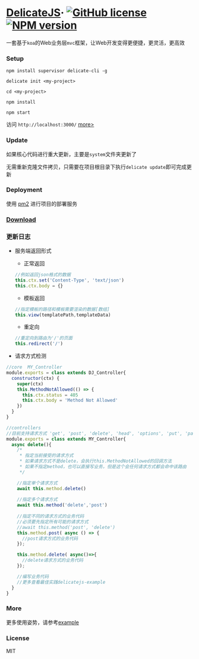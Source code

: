 # [DelicateJS](http://www.sunyangjie.com/2018/04/29/nodejs%E7%89%88web%E4%B8%9A%E5%8A%A1%E5%B1%82%E6%A1%86%E6%9E%B6/)&middot; [![GitHub license](https://img.shields.io/badge/license-MIT-blue.svg)](https://github.com/delicatejs/delicatejs/blob/master/LICENSE) [![NPM version](https://img.shields.io/npm/v/delicate-cli.svg)](https://www.npmjs.com/package/delicate-cli)

一套基于`koa`的Web业务层`mvc`框架，让Web开发变得更便捷，更灵活，更高效

### Setup
```
npm install supervisor delicate-cli -g

delicate init <my-project>

cd <my-project>

npm install

npm start
```

访问 `http://localhost:3000/` [more>](https://github.com/delicatejs)

### Update

如果核心代码进行重大更新，主要是`system`文件夹更新了

无需重新克隆文件拷贝，只需要在项目根目录下执行`delicate update`即可完成更新

### Deployment

使用 [pm2](https://github.com/Unitech/pm2) 进行项目的部署服务

### [Download](https://github.com/delicatejs/delicatejs/archive/0.0.1.zip)

### 更新日志

- 服务端返回形式
  - 正常返回
  ```js
  //例如返回json格式的数据
  this.ctx.set('Content-Type', 'text/json')	
  this.ctx.body = {}
  ```

  - 模板返回
  ```js
  //指定模板的路径和模板需要渲染的数据[数组]
  this.view(templatePath,templateData)  
  ```

  - 重定向
  ```js
  //重定向到路由为'/'的页面
  this.redirect('/')
  ```


- 请求方式检测

```js
//core  MY_Controller
module.exports = class extends DJ_Controller{
  constructor(ctx) { 
    super(ctx)				
    this.MethodNotAllowed(() => {
      this.ctx.status = 405
      this.ctx.body = 'Method Not Allowed'
    })
  }
}

//controllers
//目前支持请求方式 'get', 'post', 'delete', 'head', 'options', 'put', 'patch'
module.exports = class extends MY_Controller{
  async delete(){
    /*
     * 指定当前接受的请求方式
     * 如果请求方式不是delete，会执行this.MethodNotAllowed的回调方法
     * 如果不指定method，也可以直接写业务，但是这个会任何请求方式都会命中该路由  
     */

    //指定单个请求方式
    await this.method.delete()
    
    //指定多个请求方式
    await this.method('delete','post')
    
    //指定不同的请求方式的业务代码
    //必须要先指定所有可能的请求方式
    //await this.method('post', 'delete')
    this.method.post( async () => {
      //post请求方式的业务代码
    });

    this.method.delete( async()=>{
      //delete请求方式的业务代码
    });

    //编写业务代码 
    //更多查看最佳实践delicatejs-example    
  }
}
```

### More

更多使用姿势，请参考[example](https://github.com/delicatejs/delicatejs-example)

### License

MIT